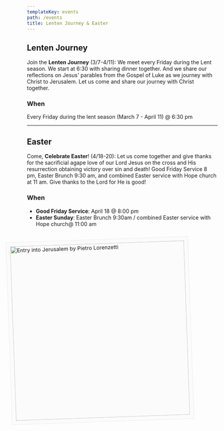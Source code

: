 ```yaml
---
templateKey: events
path: /events
title: Lenten Journey & Easter
---
```

## Lenten Journey

Join the **Lenten Journey** (3/7-4/11): We meet every Friday during the Lent season.  We start at 6:30 with sharing dinner together.  And we share our reflections on Jesus' parables from the Gospel of Luke as we journey with Christ to Jerusalem.  Let us come and share our journey with Christ together. 

### When

Every Friday during the lent season (March 7 - April 11) @ 6:30 pm

---

## Easter

Come, **Celebrate Easter**! (4/18-20):  Let us come together and give thanks for the sacrificial agape love of our Lord Jesus on the cross and His resurrection obtaining victory over sin and death!  Good Friday Service 8 pm, Easter Brunch 9:30 am, and combined Easter service with Hope church at 11 am.  Give thanks to the Lord for He is good!  

### When

* **Good Friday Service**: April 18 @ 8:00 pm
* **Easter Sunday**: Easter Brunch 9:30am / combined Easter service with Hope church@ 11:00 am



<img src="/assets/Assisi-frescoes-entry-into-jerusalem-pietro_lorenzetti.jpg" alt="Entry into Jerusalem by Pietro Lorenzetti" width="460px" style="max-width: 100%; padding: 10px; background-color: #fbfbfb; border: 1px solid #ececec; display: block; margin-top: 32px; transform: rotate(-2deg); margin-left: -48px;">
